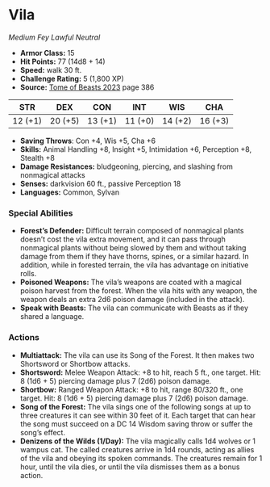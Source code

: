 # Vila

*Medium* *Fey* *Lawful Neutral*

- **Armor Class:** 15
- **Hit Points:** 77 (14d8 + 14)
- **Speed:** walk 30 ft.
- **Challenge Rating:** 5 (1,800 XP)
- **Source:** [Tome of Beasts 2023](https://koboldpress.com/kpstore/product/tome-of-beasts-1-2023-edition/) page 386

| STR | DEX | CON | INT | WIS | CHA |
| --- | --- | --- | --- | --- | --- |
| 12 (+1) | 20 (+5) | 13 (+1) | 11 (+0) | 14 (+2) | 16 (+3) |

- **Saving Throws**: Con +4, Wis +5, Cha +6
- **Skills:** Animal Handling +8, Insight +5, Intimidation +6, Perception +8, Stealth +8
- **Damage Resistances:** bludgeoning, piercing, and slashing from nonmagical attacks
- **Senses:** darkvision 60 ft., passive Perception 18
- **Languages:** Common, Sylvan

### Special Abilities

- **Forest’s Defender:** Difficult terrain composed of nonmagical plants doesn’t cost the vila extra movement, and it can pass through nonmagical plants without being slowed by them and without taking damage from them if they have thorns, spines, or a similar hazard. In addition, while in forested terrain, the vila has advantage on initiative rolls.
- **Poisoned Weapons:** The vila’s weapons are coated with a magical poison harvest from the forest. When the vila hits with any weapon, the weapon deals an extra 2d6 poison damage (included in the attack).
- **Speak with Beasts:** The vila can communicate with Beasts as if they shared a language.

### Actions

- **Multiattack:** The vila can use its Song of the Forest. It then makes two Shortsword or Shortbow attacks.
- **Shortsword:** Melee Weapon Attack: +8 to hit, reach 5 ft., one target. Hit: 8 (1d6 + 5) piercing damage plus 7 (2d6) poison damage.
- **Shortbow:** Ranged Weapon Attack: +8 to hit, range 80/320 ft., one target. Hit: 8 (1d6 + 5) piercing damage plus 7 (2d6) poison damage.
- **Song of the Forest:** The vila sings one of the following songs at up to three creatures it can see within 30 feet of it. Each target that can hear the song must succeed on a DC 14 Wisdom saving throw or suffer the song’s effect.
- **Denizens of the Wilds (1/Day):** The vila magically calls 1d4 wolves or 1 wampus cat. The called creatures arrive in 1d4 rounds, acting as allies of the vila and obeying its spoken commands. The creatures remain for 1 hour, until the vila dies, or until the vila dismisses them as a bonus action.

